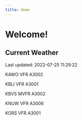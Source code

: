 ```yaml
---
title: Home
---
```

# Welcome!

## Current Weather

Last updated: 2022-07-25 11:29:22

KAWO VFR A3002

KBLI VFR A3001

KBVS MVFR A3002

KNUW VFR A3006

KORS VFR A3001


